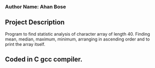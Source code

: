 ### Author Name: Ahan Bose
## Project Description
 Program to find statistic analysis of character array of length 40. Finding mean, median, maximum, minimum, arranging in ascending order and to print the array itself.
## Coded in C gcc compiler. 
